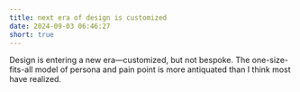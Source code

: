 ```yaml
---
title: next era of design is customized
date: 2024-09-03 06:46:27
short: true
---
```


Design is entering a new era—customized, but not bespoke. The one-size-fits-all model of persona and pain point is more antiquated than I think most have realized.
